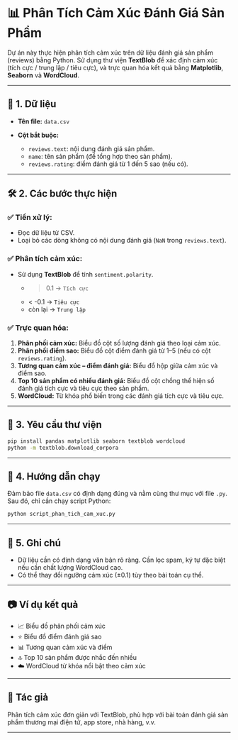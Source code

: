 
# 📊 Phân Tích Cảm Xúc Đánh Giá Sản Phẩm

Dự án này thực hiện phân tích cảm xúc trên dữ liệu đánh giá sản phẩm (reviews) bằng Python. Sử dụng thư viện **TextBlob** để xác định cảm xúc (tích cực / trung lập / tiêu cực), và trực quan hóa kết quả bằng **Matplotlib**, **Seaborn** và **WordCloud**.

---

## 📁 1. Dữ liệu

* **Tên file:** `data.csv`
* **Cột bắt buộc:**

  * `reviews.text`: nội dung đánh giá sản phẩm.
  * `name`: tên sản phẩm (để tổng hợp theo sản phẩm).
  * `reviews.rating`: điểm đánh giá từ 1 đến 5 sao (nếu có).

---

## 🛠️ 2. Các bước thực hiện

### ✅ Tiền xử lý:

* Đọc dữ liệu từ CSV.
* Loại bỏ các dòng không có nội dung đánh giá (`NaN` trong `reviews.text`).

### ✅ Phân tích cảm xúc:

* Sử dụng **TextBlob** để tính `sentiment.polarity`.

  * > 0.1 → `Tích cực`
  * < -0.1 → `Tiêu cực`
  * còn lại → `Trung lập`

### ✅ Trực quan hóa:

1. **Phân phối cảm xúc:** Biểu đồ cột số lượng đánh giá theo loại cảm xúc.
2. **Phân phối điểm sao:** Biểu đồ cột điểm đánh giá từ 1–5 (nếu có cột `reviews.rating`).
3. **Tương quan cảm xúc – điểm đánh giá:** Biểu đồ hộp giữa cảm xúc và điểm sao.
4. **Top 10 sản phẩm có nhiều đánh giá:** Biểu đồ cột chồng thể hiện số đánh giá tích cực và tiêu cực theo sản phẩm.
5. **WordCloud:** Từ khóa phổ biến trong các đánh giá tích cực và tiêu cực.

---

## 🧰 3. Yêu cầu thư viện

```bash
pip install pandas matplotlib seaborn textblob wordcloud
python -m textblob.download_corpora
```

---

## 🚀 4. Hướng dẫn chạy

Đảm bảo file `data.csv` có định dạng đúng và nằm cùng thư mục với file `.py`. Sau đó, chỉ cần chạy script Python:

```bash
python script_phan_tich_cam_xuc.py
```

---

## 📌 5. Ghi chú

* Dữ liệu cần có định dạng văn bản rõ ràng. Cần lọc spam, ký tự đặc biệt nếu cần chất lượng WordCloud cao.
* Có thể thay đổi ngưỡng cảm xúc (±0.1) tùy theo bài toán cụ thể.

---

## 📷 Ví dụ kết quả

* 📈 Biểu đồ phân phối cảm xúc
* ⭐ Biểu đồ điểm đánh giá sao
* 📊 Tương quan cảm xúc và điểm
* 🔝 Top 10 sản phẩm được nhắc đến nhiều
* ☁️ WordCloud từ khóa nổi bật theo cảm xúc

---

## 🧠 Tác giả

Phân tích cảm xúc đơn giản với TextBlob, phù hợp với bài toán đánh giá sản phẩm thương mại điện tử, app store, nhà hàng, v.v.

---
